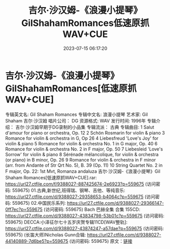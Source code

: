 ﻿---
title: 吉尔·沙汉姆-《浪漫小提琴》GilShahamRomances低速原抓WAV+CUE
date: 2023-07-15 06:17:20
categories: 古典音乐、新世纪、纯音雅乐
tags: 纯音雅乐
---
# 吉尔·沙汉姆-《浪漫小提琴》GilShahamRomances[低速原抓WAV+CUE]

专辑英文名: Gil Shaham Romances
专辑中文名: 浪漫小提琴
艺术家: Gil Shaham 吉尔·沙汉姆
唱片公司： DG
资源格式: WAV
发行时间: 1996年
专辑介绍：
吉尔·沙汉姆早期于DG录制的小品集
专辑流派：
古典
专辑曲目:
1 Salut d'amour for piano or orchestra, Op. 12
2 Schön Rosmarin for violin & piano
3 Romance for violin & orchestra in G, Op 26
4 Liebesfreud 'Love's Joy' for violin & piano
5 Romance for violin & orchestra No. 1 in G major, Op.
40
6 Romance for violin & orchestra No. 2 in F major, Op.
50
7 Liebesleid 'Love's Sorrow' for violin & piano
8 Sérénade mélancolique, for violin & orchestra (or piano)
in B minor, Op. 26
9 Romance for violin & orchestra in F minor (arr. from
Andante of Str Qrt No. 5), B. 39 (Op. 11)
10 String Quartet No. 2 in F major, Op. 22: 1st Mvt, Romanza
andaluza
吉尔·沙汉姆-《浪漫小提琴》Gil Shaham Romances[低速原抓WAV+CUE].rar: https://url27.ctfile.com/f/9388027-887425674-2e6923?p=559675
(访问密码: 559675)
01.古典,新世纪,班得瑞、钢琴、吉他、等纯音乐: https://url27.ctfile.com/d/9388027-29358653-b4064c?p=559675
(访问密码: 559675)
02.中国民乐系列: https://url27.ctfile.com/d/9388027-29366147-0ff7ec?p=559675
(访问密码: 559675)
Bach 巴赫全集 合集 155CD: https://url27.ctfile.com/d/9388027-43834798-53b01c?p=559675
(访问密码: 559675)
DECCA:小泽征尔七十五岁庆贺专辑11CD[WAV整轨]: https://url27.ctfile.com/d/9388027-43874247-a57dae?p=559675
(访问密码: 559675)
(长笛大师)Nicholas Gunn合辑: https://url27.ctfile.com/d/9388027-44140889-7d6be5?p=559675
(访问密码: 559675)
原文：[链接](https://blog.sina.com.cn/s/blog_1647c7e76010312pj.html)